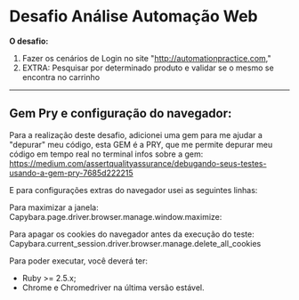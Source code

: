 # Desafio Análise Automação Web

**O desafio:**
1. Fazer os cenários de Login no site "http://automationpractice.com,"
2. EXTRA: Pesquisar por determinado produto e validar se o mesmo se encontra no carrinho

------------

## Gem Pry e configuração do navegador: 
Para a realização deste desafio, adicionei uma gem para me ajudar a "depurar" meu código, esta  GEM é a PRY, que me permite depurar meu código em tempo real no terminal
infos sobre a gem: https://medium.com/assertqualityassurance/debugando-seus-testes-usando-a-gem-pry-7685d222215

E para configurações extras do navegador usei as seguintes linhas:

Para maximizar a janela:
Capybara.page.driver.browser.manage.window.maximize:

Para apagar os cookies do navegador antes da execução do teste:
Capybara.current_session.driver.browser.manage.delete_all_cookies

Para poder executar, você deverá ter:
- Ruby >= 2.5.x;
- Chrome e Chromedriver na última versão estável.

